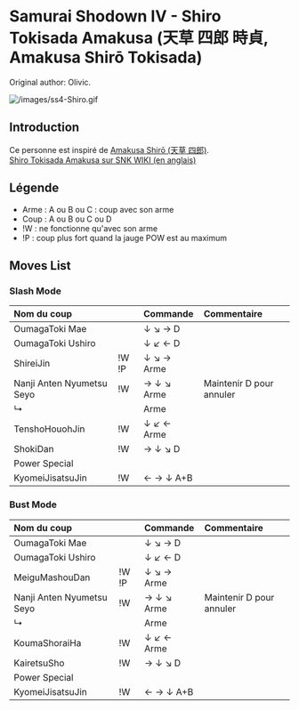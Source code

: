 # Samurai Shodown IV - Shiro Tokisada Amakusa (天草 四郎 時貞, Amakusa Shirō Tokisada)

Original author: Olivic.

![](/images/ss4-Shiro.gif "/images/ss4-Shiro.gif")

## Introduction

Ce personne est inspiré de [Amakusa Shirō (天草
四郎)](http://en.wikipedia.org/wiki/Amakusa_Shir%C5%8D).  
[Shiro Tokisada Amakusa sur SNK WIKI (en
anglais)](http://snk.wikia.com/wiki/Shiro_Tokisada_Amakusa)

## Légende

- Arme : A ou B ou C : coup avec son arme
- Coup : A ou B ou C ou D
- !W : ne fonctionne qu'avec son arme
- !P : coup plus fort quand la jauge POW est au maximum

## Moves List

### Slash Mode

| Nom du coup               |       | Commande   | Commentaire              |
|:--------------------------|-------|:-----------|:-------------------------|
| OumagaToki Mae            |       | ↓ ↘ → D    |                          |
| OumagaToki Ushiro         |       | ↓ ↙ ← D    |                          |
| ShireiJin                 | !W !P | ↓ ↘ → Arme |                          |
| Nanji Anten Nyumetsu Seyo | !W    | → ↓ ↘ Arme | Maintenir D pour annuler |
| ↳                         |       | Arme       |                          |
| TenshoHouohJin            | !W    | ↓ ↙ ← Arme |                          |
| ShokiDan                  | !W    | → ↓ ↘ D    |                          |
| Power Special             |       |            |                          |
| KyomeiJisatsuJin          | !W    | ← → ↓ A+B  |                          |

### Bust Mode

| Nom du coup               |       | Commande   | Commentaire              |
|:--------------------------|-------|:-----------|:-------------------------|
| OumagaToki Mae            |       | ↓ ↘ → D    |                          |
| OumagaToki Ushiro         |       | ↓ ↙ ← D    |                          |
| MeiguMashouDan            | !W !P | ↓ ↘ → Arme |                          |
| Nanji Anten Nyumetsu Seyo | !W    | → ↓ ↘ Arme | Maintenir D pour annuler |
| ↳                         |       | Arme       |                          |
| KoumaShoraiHa             | !W    | ↓ ↙ ← Arme |                          |
| KairetsuSho               | !W    | → ↓ ↘ D    |                          |
| Power Special             |       |            |                          |
| KyomeiJisatsuJin          | !W    | ← → ↓ A+B  |                          |
